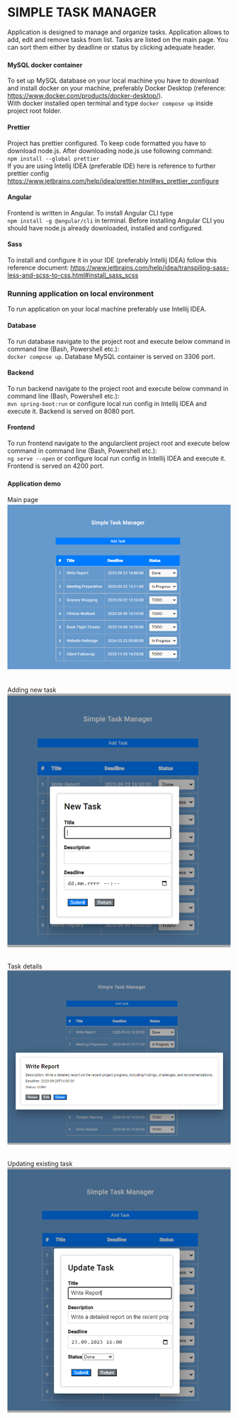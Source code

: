 # SIMPLE TASK MANAGER

Application is designed to manage and organize tasks.
Application allows to add, edit and remove tasks from list.
Tasks are listed on the main page. You can sort them either by deadline or status by clicking adequate header.

###
#### MySQL docker container
To set up MySQL database on your local machine you have to download and 
install docker on your machine, preferably Docker Desktop 
(reference: https://www.docker.com/products/docker-desktop/). <br>
With docker installed open terminal and type `docker compose up` 
inside project root folder. 

#### Prettier
Project has prettier configured. To keep code formatted you have to download node.js.
After downloading node.js use following command: <br>`npm install --global prettier` <br>
If you are using Intellij IDEA (preferable IDE) here is reference to further prettier config https://www.jetbrains.com/help/idea/prettier.html#ws_prettier_configure

#### Angular
Frontend is written in Angular. To install Angular CLI type<br> `npm install -g @angular/cli` in terminal.
Before installing Angular CLI you should have node.js already downloaded, installed and configured.

#### Sass 
To install and configure it in your IDE (preferably Intellij IDEA) follow this reference document: https://www.jetbrains.com/help/idea/transpiling-sass-less-and-scss-to-css.html#install_sass_scss

###
### Running application on local environment

To run application on your local machine preferably use Intellij IDEA.

#### Database
To run database navigate to the project root and execute below command in command line (Bash, Powershell etc.): <br>
`docker compose up`. Database MySQL container is served on 3306 port.

#### Backend
To run backend navigate to the project root and execute below command in command line (Bash, Powershell etc.): <br>
`mvn spring-boot:run` or configure local run config in Intellij IDEA and execute it. Backend is served on 8080 port.

#### Frontend
To run frontend navigate to the angularclient project root and execute below command in command line (Bash, Powershell etc.): <br>
`ng serve --open` or configure local run config in Intellij IDEA and execute it. Frontend is served on 4200 port.

###
#### Application demo
 Main page
![img.png](img.png)
 <br><br>

Adding new task
![img_1.png](img_1.png)
<br><br>

Task details
![img_2.png](img_2.png)
<br><br>

Updating existing task
![img_3.png](img_3.png)
